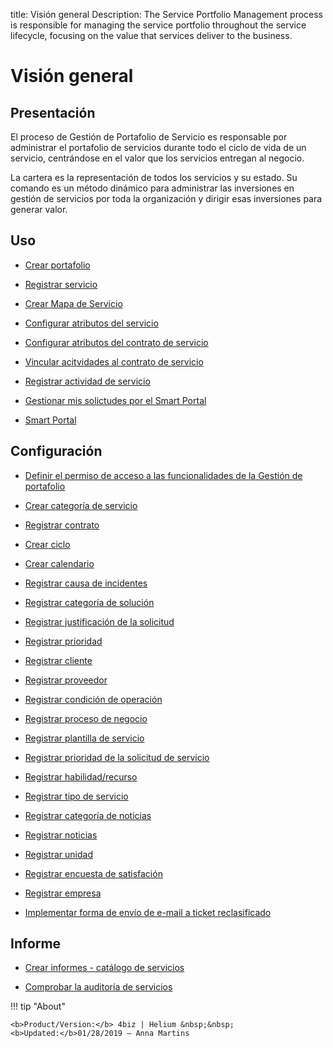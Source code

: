 title: Visión general
Description: The Service Portfolio Management process is responsible for managing the service portfolio throughout the service lifecycle, focusing on the value that services deliver to the business.
# Visión general

Presentación
----------------

El proceso de Gestión de Portafolio de Servicio es responsable por administrar el portafolio de servicios durante todo el ciclo de vida de un servicio, centrándose en el valor que los servicios entregan al negocio.

La cartera es la representación de todos los servicios y su estado. Su comando es un método dinámico para administrar las inversiones en gestión de servicios por toda la organización y dirigir esas inversiones para generar valor.

Uso
-------

- [Crear portafolio](/es-es/4biz-helium/processes/portfolio-and-catalog/use/create-the-portfolio.html)

- [Registrar servicio](/es-es/4biz-helium/processes/portfolio-and-catalog/use/register-a-service.html)

- [Crear Mapa de Servicio](/es-es/4biz-helium/processes/portfolio-and-catalog/use/create-service-map.html)

- [Configurar atributos del servicio](/es-es/4biz-helium/processes/portfolio-and-catalog/use/configure-services-attributes.html)

- [Configurar atributos del contrato de servicio](/es-es/4biz-helium/processes/portfolio-and-catalog/use/service-contract-attributes.html)

- [Vincular acitvidades al contrato de servicio](/es-es/4biz-helium/processes/portfolio-and-catalog/use/link-activity-to-service-contract.html)

- [Registrar actividad de servicio](/es-es/4biz-helium/processes/portfolio-and-catalog/use/register-service-activity.html)

- [Gestionar mis solictudes por el Smart Portal](/es-es/4biz-helium/processes/portfolio-and-catalog/use/request-through-Smart-Portal.html)

- [Smart Portal](/es-es/4biz-helium/processes/portfolio-and-catalog/use/smart-portal.html)

Configuración
-----------------

- [Definir el permiso de acceso a las funcionalidades de la Gestión de portafolio](/es-es/4biz-helium/processes/portfolio-and-catalog/configuration/access-portfolio-management.html)

- [Crear categoría de servicio](/es-es/4biz-helium/processes/portfolio-and-catalog/configuration/create-service-category.html)

- [Registrar contrato](/es-es/4biz-helium/processes/portfolio-and-catalog/configuration/register-contract.html)

- [Crear ciclo](/es-es/4biz-helium/platform-administration/time/create-cycle.html)

- [Crear calendario](/es-es/4biz-helium/platform-administration/time/create-calendar.html)

- [Registrar causa de incidentes](/es-es/4biz-helium/processes/portfolio-and-catalog/configuration/register-cause-incidents.html)

- [Registrar categoría de solución](/es-es/4biz-helium/processes/portfolio-and-catalog/configuration/register-solution-category.html)

- [Registrar justificación de la solicitud](/es-es/4biz-helium/processes/portfolio-and-catalog/configuration/register-request-justification.html)

- [Registrar prioridad](/es-es/4biz-helium/processes/portfolio-and-catalog/configuration/register-priority.html)

- [Registrar cliente](/es-es/4biz-helium/processes/portfolio-and-catalog/configuration/register-client.html)

- [Registrar proveedor](/es-es/4biz-helium/processes/portfolio-and-catalog/configuration/register-provider.html)

- [Registrar condición de operación](/es-es/4biz-helium/processes/portfolio-and-catalog/configuration/register-operating-condition.html)

- [Registrar proceso de negocio](/es-es/4biz-helium/processes/portfolio-and-catalog/configuration/register-business-process.html)

- [Registrar plantilla de servicio](/es-es/4biz-helium/processes/portfolio-and-catalog/configuration/register-service-template.html)

- [Registrar prioridad de la solicitud de servicio](/es-es/4biz-helium/processes/portfolio-and-catalog/configuration/register-service-request-priority.html)

- [Registrar habilidad/recurso](/es-es/4biz-helium/processes/portfolio-and-catalog/configuration/register-skill-resource.html)

- [Registrar tipo de servicio](/es-es/4biz-helium/processes/portfolio-and-catalog/configuration/register-type-of-service.html)

- [Registrar categoría de noticias](/es-es/4biz-helium/processes/portfolio-and-catalog/configuration/register-news-category.html)

- [Registrar noticias](/es-es/4biz-helium/processes/portfolio-and-catalog/configuration/register-news.html)

- [Registrar unidad](/es-es/4biz-helium/platform-administration/region-and-language/register-unit.html)

- [Registrar encuesta de satisfación](/es-es/4biz-helium/processes/portfolio-and-catalog/configuration/register-satisfaction-survey.html)

- [Registrar empresa](/es-es/4biz-helium/processes/portfolio-and-catalog/configuration/register-company.html)

- [Implementar forma de envío de e-mail a ticket reclasificado](/es-es/4biz-helium/processes/portfolio-and-catalog/configuration/send-email-reclassified-ticket.html)

Informe
----------

- [Crear informes - catálogo de servicios](/es-es/4biz-helium/processes/portfolio-and-catalog/use/reports-service-catalog.html)

- [Comprobar la auditoría de servicios](/es-es/4biz-helium/processes/portfolio-and-catalog/use/service-audit.html)

!!! tip "About"

    <b>Product/Version:</b> 4biz | Helium &nbsp;&nbsp;
    <b>Updated:</b>01/28/2019 – Anna Martins
